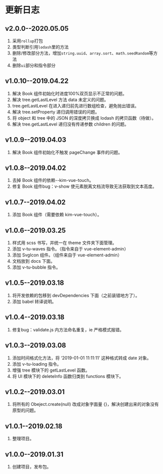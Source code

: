 # 更新日志
## v2.0.0--2020.05.05
1. 采用`rollup`打包
2. 类型判断引用`lodash`里的方法
3. 删除/修改部分方法，增加`string.uuid`、`array.sort`、`math.seedRandom`等方法
4. 删除`ui`部分和指令部分

## v1.0.10--2019.04.22
1. 解决 Book 组件初始化时进度100%双页显示不正常的问题。
2. 解决 tree.getLastLevel 方法 data 未定义的问题。
3. tree.getLastLevel 在进入递归前先进行数组检查，避免抛出错误。
4. 解决 tree.setProperty 递归调用错误的问题。
5. 将 object 和 tree 中的 JSON 的深度拷贝换成 lodash 的拷贝函数（待做）。
6. 解决 tree.getLastLevel 递归没有传递参数 children 的问题。

## v1.0.9--2019.04.03
1. 解决 Book 组件初始化不触发 pageChange 事件的问题。

## v1.0.8--2019.04.02
1. 去掉 Book 组件的依赖--kim-vue-touch。
2. 修复 Book 组件bug：v-show 使元素脱离文档流导致无法获取到文本高度。

## v1.0.7--2019.04.02
1. 添加 Book 组件（需要依赖 kim-vue-touch）。

## v1.0.6--2019.03.25
1. 样式用 scss 书写，并统一在 theme 文件夹下面管理。
2. 添加 v-tu-waves 指令。（指令来自于 vue-element-admin）
3. 添加 SvgIcon 组件。（组件来自于 vue-element-admin）
4. 文档放到 docs 下面。
5. 添加 v-tu-bubble 指令。

## v1.0.5--2019.03.18
1. 将开发依赖的包移到 devDependencies 下面（之前装错地方了）。
2. 添加 babel 转译说明。

## v1.0.4--2019.03.18
1. 修复bug：validate.js 内方法命名重复，ie 严格模式报错。

## v1.0.3--2019.03.08
1. 添加时间格式化方法，将 ‘2019-01-01 11:11:11’ 这种格式转成 date 对象。
2. 添加 v-tu-loading 指令。
3. 增强 tree 模块下的 getLastLevel 函数。
4. 将 UI 模块下的 deleteInfo 函数归类到 functions 模块下。

## v1.0.2--2019.03.01
1. 将所有的 Obeject.create(null) 改成对象字面量 {}，解决创建出来的对象没有原型的问题。

## v1.0.1--2019.02.18
1. 整理项目。

## v1.0.0--2019.01.31
1. 创建项目，发布包。